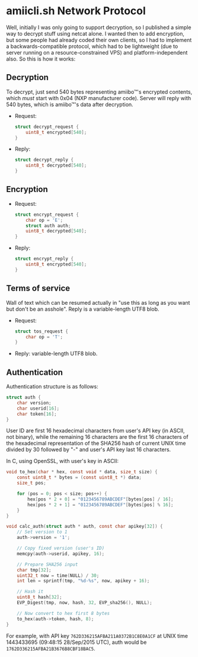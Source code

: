 amiicli.sh Network Protocol
===========================

Well, initially I was only going to support decryption, so I published a simple way to decrypt stuff using netcat alone. I wanted then to add encryption, but some people had already coded their own clients, so I had to implement a backwards-compatible protocol, which had to be lightweight (due to server running on a resource-constrained VPS) and platform-independent also. So this is how it works:

Decryption
----------

To decrypt, just send 540 bytes representing amiibo™'s encrypted contents, which *must* start with 0x04 (NXP manufacturer code). Server will reply with 540 bytes, which is amiibo™'s data after decryption.

 - Request:  
   ```c
   struct decrypt_request {
       uint8_t encrypted[540];
   }
   ```

 - Reply:  
   ```c
   struct decrypt_reply {
       uint8_t decrypted[540];
   }
   ```

Encryption
----------

 - Request:  
   ```c
   struct encrypt_request {
       char op = 'E';
       struct auth auth;
       uint8_t decrypted[540];
   }
   ```

 - Reply:  
   ```c
   struct encrypt_reply {
       uint8_t encrypted[540];
   }
   ```

Terms of service
----------------

Wall of text which can be resumed actually in "use this as long as you want but don't be an asshole". Reply is a variable-length UTF8 blob.

 - Request:  
   ```c
   struct tos_request {
       char op = 'T';
   }
   ```

 - Reply: variable-length UTF8 blob.

Authentication
--------------

Authentication structure is as follows:
```c
struct auth {
    char version;
    char userid[16];
    char token[16];
}
```

User ID are first 16 hexadecimal characters from user's API key (in ASCII, not binary), while the remaining 16 characters are the first 16 characters of the hexadecimal representation of the SHA256 hash of current UNIX time divided by 30 followed by "-" and user's API key last 16 characters.

In C, using OpenSSL, with user's key in ASCII:
```c
void to_hex(char * hex, const void * data, size_t size) {
    const uint8_t * bytes = (const uint8_t *) data;
    size_t pos;

    for (pos = 0; pos < size; pos++) {
        hex[pos * 2 + 0] = "0123456789ABCDEF"[bytes[pos] / 16];
        hex[pos * 2 + 1] = "0123456789ABCDEF"[bytes[pos] % 16];
    }
}

void calc_auth(struct auth * auth, const char apikey[32]) {
    // Set version to 1
    auth->version = '1';

    // Copy fixed version (user's ID)
    memcpy(auth->userid, apikey, 16);

    // Prepare SHA256 input
    char tmp[32];
    uint32_t now = time(NULL) / 30;
    int len = sprintf(tmp, "%d-%s", now, apikey + 16);

    // Hash it
    uint8_t hash[32];
    EVP_Digest(tmp, now, hash, 32, EVP_sha256(), NULL);

    // Now convert to hex first 8 bytes
    to_hex(auth->token, hash, 8);
}
```

For example, with API key `762D336215AFBA211A0372B1C8E0A1CF` at UNIX time 1443433695 (09:48:15 28/Sep/2015 UTC), auth would be `1762D336215AFBA21B3676B8CBF18BAC5`.

